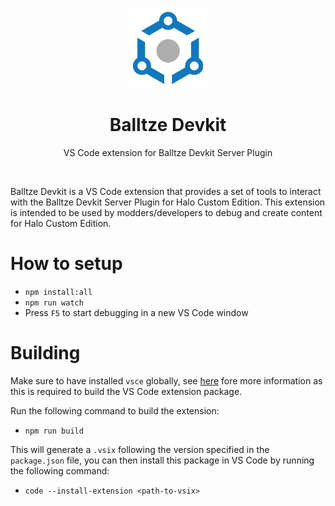 <html>
    <p align="center">
        <img src="media/total_control.png" width="128"/>
    </p>
    <h1 align="center">Balltze Devkit</h1>
    <p align="center">
       VS Code extension for Balltze Devkit Server Plugin
    </p>
    <p>&nbsp;</p>
</html>

Balltze Devkit is a VS Code extension that provides a set of tools to interact with the Balltze
Devkit Server Plugin for Halo Custom Edition. This extension is intended to be used by modders/developers
to debug and create content for Halo Custom Edition.

# How to setup
- `npm install:all`
- `npm run watch`
- Press `F5` to start debugging in a new VS Code window

# Building
Make sure to have installed `vsce` globally, see [here](https://code.visualstudio.com/api/working-with-extensions/publishing-extension) fore more information as this is required to build the VS Code extension
package.

Run the following command to build the extension:
- `npm run build`

This will generate a `.vsix` following the version specified in the `package.json` file, you can
then install this package in VS Code by running the following command:
- `code --install-extension <path-to-vsix>`